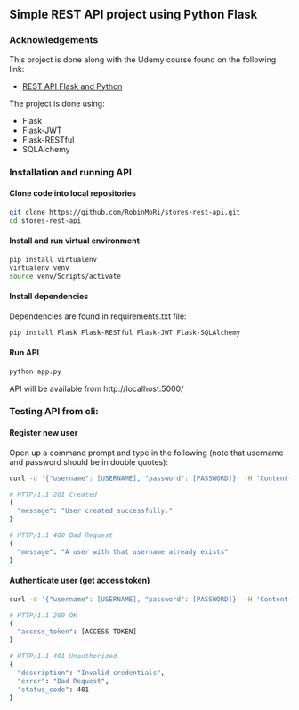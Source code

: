 ## Simple REST API project using Python Flask

### Acknowledgements

This project is done along with the Udemy course found on the 
following link:
* [REST API Flask and Python](https://www.udemy.com/course/rest-api-flask-and-python/)

The project is done using:
* Flask
* Flask-JWT
* Flask-RESTful
* SQLAlchemy


### Installation and running API
#### Clone code into local repositories
```bash
git clone https://github.com/RobinMoRi/stores-rest-api.git
cd stores-rest-api
```

#### Install and run virtual environment
```bash
pip install virtualenv
virtualenv venv
source venv/Scripts/activate
```

#### Install dependencies
Dependencies are found in requirements.txt file:
```bash
pip install Flask Flask-RESTful Flask-JWT Flask-SQLAlchemy
```

#### Run API
```bash
python app.py
```
API will be available from http://localhost:5000/

### Testing API from cli:
#### Register new user
Open up a command prompt and type in the following (note that username and password should be in double quotes):

```bash
curl -d '{"username": [USERNAME], "password": [PASSWORD]}' -H 'Content-Type: application/json' http://localhost:5000/register
```

```bash
# HTTP/1.1 201 Created
{
  "message": "User created successfully."
}
```

```bash
# HTTP/1.1 400 Bad Request
{
  "message": "A user with that username already exists"
}
```

#### Authenticate user (get access token)
```bash
curl -d '{"username": [USERNAME], "password": [PASSWORD]}' -H 'Content-Type: application/json' http://localhost:5000/auth
```
```bash
# HTTP/1.1 200 OK
{
  "access_token": [ACCESS TOKEN]
}
```

```bash
# HTTP/1.1 401 Unauthorized
{
  "description": "Invalid credentials",
  "error": "Bad Request",
  "status_code": 401
}
```
